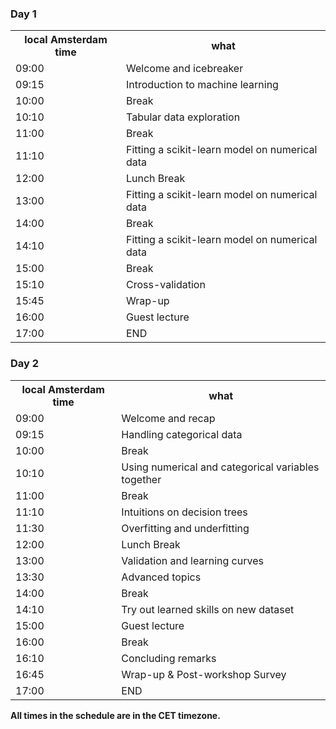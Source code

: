 <div class="row">
  <div class="col-md-6">
   <h3>Day 1</h3>
    <table class="table table-striped">
      <tr> <th>local Amsterdam time</th> <th>what</th></tr>
      <tr> <td>09:00</td>  <td>Welcome and icebreaker</td> </tr>
      <tr> <td>09:15</td>  <td>Introduction to machine learning</td> </tr>
      <tr> <td>10:00</td>  <td>Break  </td> </tr>
      <tr> <td>10:10</td>  <td>Tabular data exploration</td> </tr>
      <tr> <td>11:00</td>  <td>Break</td> </tr>
      <tr> <td>11:10</td>  <td>Fitting a scikit-learn model on numerical data </td> </tr>
      <tr> <td>12:00</td>  <td>Lunch Break</td> </tr>
      <tr> <td>13:00</td>  <td>Fitting a scikit-learn model on numerical data</td> </tr>
      <tr> <td>14:00</td>  <td>Break</td> </tr>
      <tr> <td>14:10</td>  <td>Fitting a scikit-learn model on numerical data</td> </tr>
      <tr> <td>15:00</td>  <td>Break</td> </tr>
      <tr> <td>15:10</td>  <td>Cross-validation</td> </tr>
      <tr> <td>15:45</td>  <td>Wrap-up</td> </tr>
      <tr> <td>16:00</td>  <td>Guest lecture</td> </tr>
      <tr> <td>17:00</td>  <td>END</td> </tr>
    </table>
  </div>
  <div class="col-md-6">
    <h3>Day 2</h3>
    <table class="table table-striped">
      <tr> <th>local Amsterdam time</th> <th>what</th></tr>
      <tr> <td>09:00</td>  <td>Welcome and recap</td> </tr>
      <tr> <td>09:15</td>  <td>Handling categorical data</td> </tr>
      <tr> <td>10:00</td>  <td>Break</td> </tr>
      <tr> <td>10:10</td>  <td>Using numerical and categorical variables together</td> </tr>
      <tr> <td>11:00</td>  <td>Break</td> </tr>
      <tr> <td>11:10</td>  <td>Intuitions on decision trees</td> </tr>
      <tr> <td>11:30</td>  <td>Overfitting and underfitting</td> </tr>
      <tr> <td>12:00</td>  <td>Lunch Break</td> </tr>
      <tr> <td>13:00</td>  <td>Validation and learning curves</td> </tr>
      <tr> <td>13:30</td>  <td>Advanced topics</td> </tr>
      <tr> <td>14:00</td>  <td>Break</td> </tr>
      <tr> <td>14:10</td>  <td>Try out learned skills on new dataset</td> </tr>
      <tr> <td>15:00</td>  <td>Guest lecture</td> </tr>
      <tr> <td>16:00</td>  <td>Break</td> </tr>
      <tr> <td>16:10</td>  <td>Concluding remarks</td> </tr>
      <tr> <td>16:45</td>  <td>Wrap-up & Post-workshop Survey</td> </tr>
      <tr> <td>17:00</td>  <td>END</td> </tr>
    </table>
  </div>
</div>

<p><b>All times in the schedule are in the CET timezone.</b></p>
